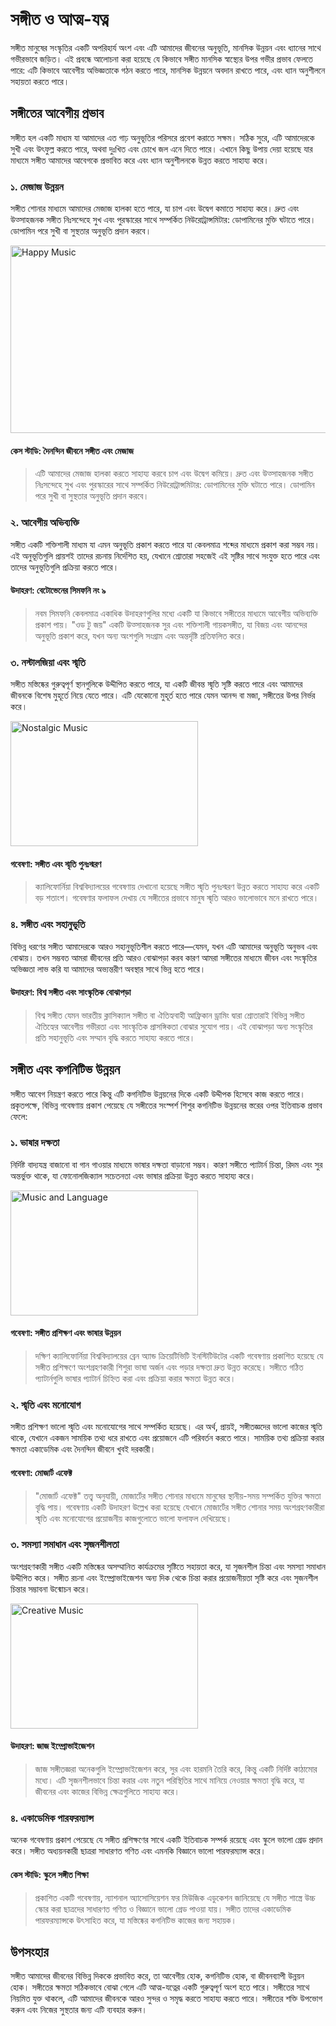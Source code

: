 # সঙ্গীত ও আত্ম-যত্ন

সঙ্গীত মানুষের সংস্কৃতির একটি অপরিহার্য অংশ এবং এটি আমাদের জীবনের অনুভূতি, মানসিক উন্নয়ন এবং ধ্যানের সাথে গভীরভাবে জড়িত। এই প্রবন্ধে আলোচনা করা হয়েছে যে কিভাবে সঙ্গীত মানসিক স্বাস্থ্যের উপর গভীর প্রভাব ফেলতে পারে: এটি কিভাবে আবেগীয় অভিজ্ঞতাকে গঠন করতে পারে, মানসিক উন্নয়নে অবদান রাখতে পারে, এবং ধ্যান অনুশীলনে সহায়তা করতে পারে।

## সঙ্গীতের আবেগীয় প্রভাব

সঙ্গীত হল একটি মাধ্যম যা আমাদের এত গাঢ় অনুভূতির পরিসরে প্রবেশ করাতে সক্ষম। সঠিক সুরে, এটি আমাদেরকে সুখী এবং উৎফুল্ল করতে পারে, অথবা দুঃখিত এবং চোখে জল এনে দিতে পারে। এখানে কিছু উপায় দেয়া হয়েছে যার মাধ্যমে সঙ্গীত আমাদের আবেগকে প্রভাবিত করে এবং ধ্যান অনুশীলনকে উন্নত করতে সাহায্য করে।

### ১. মেজাজ উন্নয়ন

সঙ্গীত শোনার মাধ্যমে আমাদের মেজাজ হালকা হতে পারে, যা চাপ এবং উদ্বেগ কমাতে সাহায্য করে। দ্রুত এবং উত্সাহজনক সঙ্গীত নিঃসন্দেহে সুখ এবং পুরস্কারের সাথে সম্পর্কিত নিউরোট্রান্সমিটার: ডোপামিনের মুক্তি ঘটাতে পারে। ডোপামিন পরে সুখী বা সুস্থতার অনুভূতি প্রদান করবে।

<img src="https://img.freepik.com/free-photo/portrait-young-beautiful-woman-gesticulating_273609-40184.jpg" alt="Happy Music" width="600" height="300">

#### কেস স্টাডি: দৈনন্দিন জীবনে সঙ্গীত এবং মেজাজ

> এটি আমাদের মেজাজ হালকা করতে সাহায্য করবে চাপ এবং উদ্বেগ কমিয়ে। দ্রুত এবং উত্সাহজনক সঙ্গীত নিঃসন্দেহে সুখ এবং পুরস্কারের সাথে সম্পর্কিত নিউরোট্রান্সমিটার: ডোপামিনের মুক্তি ঘটাতে পারে। ডোপামিন পরে সুখী বা সুস্থতার অনুভূতি প্রদান করবে।

### ২. আবেগীয় অভিব্যক্তি

সঙ্গীত একটি শক্তিশালী মাধ্যম যা এমন অনুভূতি প্রকাশ করতে পারে যা কেবলমাত্র শব্দের মাধ্যমে প্রকাশ করা সম্ভব নয়। এই অনুভূতিগুলি প্রায়শই তাদের রচনায় নির্দেশিত হয়, যেখানে শ্রোতারা সহজেই এই সৃষ্টির সাথে সংযুক্ত হতে পারে এবং তাদের অনুভূতিগুলি প্রক্রিয়া করতে পারে।

#### উদাহরণ: বেটোভেনের সিমফনি নং ৯

> নবম সিমফনি কেবলমাত্র একাধিক উদাহরণগুলির মধ্যে একটি যা কিভাবে সঙ্গীতের মাধ্যমে আবেগীয় অভিব্যক্তি প্রকাশ পায়। "ওড টু জয়" একটি উত্সাহজনক সুর এবং শক্তিশালী গায়কসঙ্গীত, যা বিজয় এবং আনন্দের অনুভূতি প্রকাশ করে, যখন অন্য অংশগুলি সংগ্রাম এবং অন্তর্দৃষ্টি প্রতিফলিত করে।

### ৩. নস্টালজিয়া এবং স্মৃতি

সঙ্গীত মস্তিষ্কের গুরুত্বপূর্ণ স্থানগুলিকে উদ্দীপিত করতে পারে, যা একটি জীবন্ত স্মৃতি সৃষ্টি করতে পারে এবং আমাদের জীবনকে বিশেষ মুহূর্তে নিয়ে যেতে পারে। এটি যেকোনো মুহূর্ত হতে পারে যেমন আনন্দ বা মজা, সঙ্গীতের উপর নির্ভর করে।

<img src="https://encrypted-tbn0.gstatic.com/images?q=tbn:ANd9GcS_9-h6uGZZduY8idWhfSK2dD1otM57bSRadA&s" alt="Nostalgic Music" width="300" height="200">

#### গবেষণা: সঙ্গীত এবং স্মৃতি পুনঃস্মরণ

> ক্যালিফোর্নিয়া বিশ্ববিদ্যালয়ের গবেষণায় দেখানো হয়েছে সঙ্গীত স্মৃতি পুনঃস্মরণ উন্নত করতে সাহায্য করে একটি বড় শতাংশ। গবেষণার ফলাফল দেখায় যে সঙ্গীতের প্রভাবে মানুষ স্মৃতি আরও ভালোভাবে মনে রাখতে পারে।

### ৪. সঙ্গীত এবং সহানুভূতি

বিভিন্ন ধরণের সঙ্গীত আমাদেরকে আরও সহানুভূতিশীল করতে পারে—যেমন, যখন এটি আমাদের অনুভূতি অনুভব এবং বোঝায়। তখন সম্ভবত আমরা জীবনের প্রতি আরও বোঝাপড়া করব কারণ আমরা সঙ্গীতের মাধ্যমে জীবন এবং সংস্কৃতির অভিজ্ঞতা লাভ করি যা আমাদের অভ্যন্তরীণ অবস্থার সাথে ভিন্ন হতে পারে।

#### উদাহরণ: বিশ্ব সঙ্গীত এবং সাংস্কৃতিক বোঝাপড়া

> বিশ্ব সঙ্গীত যেমন ভারতীয় ক্লাসিক্যাল সঙ্গীত বা ঐতিহ্যবাহী আফ্রিকান ড্রামিং দ্বারা শ্রোতারাই বিভিন্ন সঙ্গীত ঐতিহ্যের আবেগীয় গভীরতা এবং সাংস্কৃতিক প্রাসঙ্গিকতা বোঝার সুযোগ পায়। এই বোঝাপড়া অন্য সংস্কৃতির প্রতি সহানুভূতি এবং সম্মান বৃদ্ধি করতে সাহায্য করতে পারে।

## সঙ্গীত এবং কগনিটিভ উন্নয়ন

সঙ্গীত আবেগ নিয়ন্ত্রণ করতে পারে কিন্তু এটি কগনিটিভ উন্নয়নের দিকে একটি উদ্দীপক হিসেবে কাজ করতে পারে। প্রকৃতপক্ষে, বিভিন্ন গবেষণায় প্রকাশ পেয়েছে যে সঙ্গীতের সংস্পর্শ শিশুর কগনিটিভ উন্নয়নের স্তরের ওপর ইতিবাচক প্রভাব ফেলে:

### ১. ভাষার দক্ষতা

নির্দিষ্ট বাদ্যযন্ত্র বাজানো বা গান গাওয়ার মাধ্যমে ভাষার দক্ষতা বাড়ানো সম্ভব। কারণ সঙ্গীতে প্যাটার্ন চিন্তা, রিদম এবং সুর অন্তর্ভুক্ত থাকে, যা ফোনোলজিক্যাল সচেতনতা এবং ভাষার প্রক্রিয়া উন্নত করতে সাহায্য করে।

<img src="https://img.freepik.com/premium-photo/sedate-oceanic-double-exposure-portrait-woman-headphone-listening-music_31965-73393.jpg?ga=GA1.1.968220306.1716799471&semt=ais_user" alt="Music and Language" width="300" height="200">

#### গবেষণা: সঙ্গীত প্রশিক্ষণ এবং ভাষার উন্নয়ন

> দক্ষিণ ক্যালিফোর্নিয়া বিশ্ববিদ্যালয়ের ব্রেন অ্যান্ড ক্রিয়েটিভিটি ইনস্টিটিউটের একটি গবেষণায় প্রকাশিত হয়েছে যে সঙ্গীত প্রশিক্ষণে অংশগ্রহণকারী শিশুরা ভাষা অর্জন এবং পড়ার দক্ষতা দ্রুত উন্নত করেছে। সঙ্গীতে গঠিত প্যাটার্নগুলি ভাষার প্যাটার্ন চিহ্নিত করা এবং প্রক্রিয়া করার ক্ষমতা উন্নত করে।

### ২. স্মৃতি এবং মনোযোগ

সঙ্গীত প্রশিক্ষণ ভালো স্মৃতি এবং মনোযোগের সাথে সম্পর্কিত হয়েছে। এর অর্থ, প্রায়ই, সঙ্গীতজ্ঞদের ভালো কাজের স্মৃতি থাকে, যেখানে একজন সাময়িক তথ্য ধরে রাখতে এবং প্রয়োজনে এটি পরিবর্তন করতে পারে। সাময়িক তথ্য প্রক্রিয়া করার ক্ষমতা একাডেমিক এবং দৈনন্দিন জীবনে খুবই দরকারী।

#### গবেষণা: মোজার্ট এফেক্ট

> "মোজার্ট এফেক্ট" তত্ত্ব অনুযায়ী, মোজার্টের সঙ্গীত শোনার মাধ্যমে মানুষের স্থানীয়-সময় সম্পর্কিত যুক্তির ক্ষমতা বৃদ্ধি পায়। গবেষণায় একটি উদাহরণ উল্লেখ করা হয়েছে যেখানে মোজার্টের সঙ্গীত শোনার সময় অংশগ্রহণকারীরা স্মৃতি এবং মনোযোগের প্রয়োজনীয় কাজগুলোতে ভালো ফলাফল দেখিয়েছে।

### ৩. সমস্যা সমাধান এবং সৃজনশীলতা

অংশগ্রহণকারী সঙ্গীত একটি মস্তিষ্কের অসম্মানিত কার্যক্রমের সৃষ্টিতে সহায়তা করে, যা সৃজনশীল চিন্তা এবং সমস্যা সমাধান উদ্দীপিত করে। সঙ্গীত রচনা এবং ইম্প্রোভাইজেশন অন্য দিক থেকে চিন্তা করার প্রয়োজনীয়তা সৃষ্টি করে এবং সৃজনশীল চিন্তার সম্ভাবনা উন্মোচন করে।

<img src="https://encrypted-tbn0.gstatic.com/images?q=tbn:ANd9GcQkMyJmla3u_EJBe9g02FSjeBuWpa-kLDJZSQ&s" alt="Creative Music" width="300" height="200">

#### উদাহরণ: জাজ ইম্প্রোভাইজেশন

> জাজ সঙ্গীতজ্ঞরা অনেকগুলি ইম্প্রোভাইজেশন করে, সুর এবং হারমনি তৈরি করে, কিন্তু একটি নির্দিষ্ট কাঠামোর মধ্যে। এটি সৃজনশীলভাবে চিন্তা করার এবং নতুন পরিস্থিতির সাথে মানিয়ে নেওয়ার ক্ষমতা বৃদ্ধি করে, যা জীবনের এবং কাজের বিভিন্ন ক্ষেত্রগুলিতে সাহায্য করে।

### ৪. একাডেমিক পারফরম্যান্স

অনেক গবেষণায় প্রকাশ পেয়েছে যে সঙ্গীত প্রশিক্ষণের সাথে একটি ইতিবাচক সম্পর্ক রয়েছে এবং স্কুলে ভালো গ্রেড প্রদান করে। সঙ্গীত অধ্যয়নকারী ছাত্ররা সাধারণত গণিত এবং এমনকি বিজ্ঞানে ভালো পারফরম্যান্স করে।

#### কেস স্টাডি: স্কুলে সঙ্গীত শিক্ষা

> প্রকাশিত একটি গবেষণায়, ন্যাশনাল অ্যাসোসিয়েশন ফর মিউজিক এডুকেশন জানিয়েছে যে সঙ্গীত শাস্ত্রে উচ্চ স্কোর করা ছাত্রদের সাধারণত গণিত ও বিজ্ঞানে ভালো গ্রেড পাওয়া যায়। সঙ্গীত তাদের একাডেমিক পারফরম্যান্সকে উৎসাহিত করে, যা মস্তিষ্কের কগনিটিভ কাজের জন্য সহায়ক।

## উপসংহার

সঙ্গীত আমাদের জীবনের বিভিন্ন দিককে প্রভাবিত করে, তা আবেগীয় হোক, কগনিটিভ হোক, বা জীবনব্যাপী উন্নয়ন হোক। সঙ্গীতের ক্ষমতা সঠিকভাবে বোঝা গেলে এটি আত্ম-যত্নের একটি গুরুত্বপূর্ণ অংশ হতে পারে। সঙ্গীতের সাথে নিয়মিত যুক্ত থাকলে, এটি আমাদের জীবনকে আরও সুন্দর ও সমৃদ্ধ করতে সাহায্য করতে পারে। সঙ্গীতের শক্তি উপভোগ করুন এবং নিজের সুস্থতার জন্য এটি ব্যবহার করুন।

